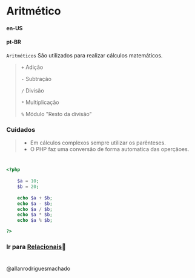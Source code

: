 # Aritmético               

#### en-US


#### pt-BR
`Aritméticos` São utilizados para realizar cálculos matemáticos.

> `+` Adição
> 
> `-` Subtração 
> 
> `/` Divisão
>  
> `*` Multiplicação
> 
> `%` Módulo "Resto da divisão"


### Cuidados
> * Em cálculos complexos sempre utilizar os parênteses.
> * O PHP faz uma conversão de forma automatica das operçãoes. 


#

```php
<?php
 
    $a = 10;
    $b = 20;
    
    echo $a + $b;
    echo $a - $b;
    echo $a / $b;
    echo $a * $b;
    echo $a % $b;

?>
```


### Ir para [Relacionais](3Relacionais.md)🚀

#
@allanrodriguesmachado